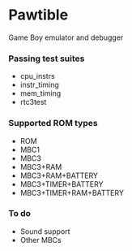 # Pawtible
Game Boy emulator and debugger

### Passing test suites
- cpu_instrs
- instr_timing
- mem_timing
- rtc3test

### Supported ROM types
- ROM
- MBC1
- MBC3
- MBC3+RAM
- MBC3+RAM+BATTERY
- MBC3+TIMER+BATTERY
- MBC3+TIMER+RAM+BATTERY

### To do
- Sound support
- Other MBCs
